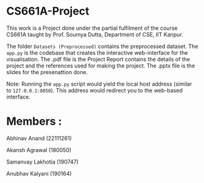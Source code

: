 # CS661A-Project

This work is a Project done under the partial fulfilment of the course CS661A taught by Prof. Soumya Dutta, Department of CSE, IIT Kanpur.

The folder ```Datasets (Preprocessed)``` contains the preprocessed dataset. The ```app.py``` is the codebase that creates the interactive web-interface for the visualisation. The .pdf file is the Project Report contains the details of the project and the references used for making the project. The .pptx file is the slides for the presenattion done. 

Note: Running the ```app.py``` script would yield the local host address (similar to ```127.0.0.1:8050```). This address would redirect you to the web-based interface. 


# Members :

Abhinav Anand (22111261)

Akansh Agrawal (180050)

Samanvay Lakhotia (190747)

Anubhav Kalyani (190164)

